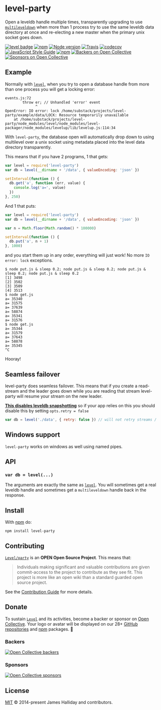 # level-party

Open a leveldb handle multiple times, transparently upgrading to use
[`multileveldown`](https://npmjs.org/package/multileveldown) when more than 1 process try to use the same leveldb data directory at once and re-electing a new master when the primary unix socket goes down.

[![level badge][level-badge]](https://github.com/Level/awesome)
[![npm](https://img.shields.io/npm/v/level-party.svg?label=&logo=npm)](https://www.npmjs.com/package/level-party)
[![Node version](https://img.shields.io/node/v/level-party.svg)](https://www.npmjs.com/package/level-party)
[![Travis](https://img.shields.io/travis/com/Level/party.svg?logo=travis&label=)](https://travis-ci.com/Level/party)
[![codecov](https://codecov.io/gh/Level/level-js/branch/master/graph/badge.svg)](https://codecov.io/gh/Level/party)
[![JavaScript Style Guide](https://img.shields.io/badge/code_style-standard-brightgreen.svg)](https://standardjs.com)
[![npm](https://img.shields.io/npm/dm/level-party.svg?label=dl)](https://www.npmjs.com/package/level-party)
[![Backers on Open Collective](https://opencollective.com/level/backers/badge.svg?color=orange)](#backers)
[![Sponsors on Open Collective](https://opencollective.com/level/sponsors/badge.svg?color=orange)](#sponsors)

## Example

Normally with [`level`](https://npmjs.org/package/level), when you try to open
a database handle from more than one process you will get a locking error:

```
events.js:72
        throw er; // Unhandled 'error' event
              ^
OpenError: IO error: lock /home/substack/projects/level-party/example/data/LOCK: Resource temporarily unavailable
    at /home/substack/projects/level-party/node_modules/level/node_modules/level-packager/node_modules/levelup/lib/levelup.js:114:34
```

With `level-party`, the database open will automatically drop down to using
multilevel over a unix socket using metadata placed into the level data
directory transparently.

This means that if you have 2 programs, 1 that gets:

```js
var level = require('level-party')
var db = level(__dirname + '/data', { valueEncoding: 'json' })

setInterval(function () {
  db.get('a', function (err, value) {
    console.log('a=', value)
  })
}, 250)
```

And 1 that puts:

```js
var level = require('level-party')
var db = level(__dirname + '/data', { valueEncoding: 'json' })

var n = Math.floor(Math.random() * 100000)

setInterval(function () {
  db.put('a', n + 1)
}, 1000)
```

and you start them up in any order, everything will just work! No more
`IO error: lock` exceptions.

```
$ node put.js & sleep 0.2; node put.js & sleep 0.2; node put.js & sleep 0.2; node put.js & sleep 0.2
[1] 3498
[2] 3502
[3] 3509
[4] 3513
$ node get.js
a= 35340
a= 31575
a= 37639
a= 58874
a= 35341
a= 31576
$ node get.js
a= 35344
a= 31579
a= 37643
a= 58878
a= 35345
^C
```

Hooray!

## Seamless failover

level-party does seamless failover. This means that if you create a read-stream
and the leader goes down while you are reading that stream level-party will resume your stream on the new leader.

[**This disables leveldb snapshotting**](https://github.com/level/leveldown#snapshots) so if your app relies on this you should disable this by setting `opts.retry = false`

```js
var db = level('./data', { retry: false }) // will not retry streams / gets / puts if the leader goes down
```

## Windows support

`level-party` works on windows as well using named pipes.

## API

### `var db = level(...)`

The arguments are exactly the same as [`level`](https://npmjs.org/package/level). You will sometimes get a real leveldb handle and sometimes get a `multileveldown` handle back in the response.

## Install

With [npm](https://npmjs.org) do:

```
npm install level-party
```

## Contributing

[`Level/party`](https://github.com/Level/party) is an **OPEN Open Source Project**. This means that:

> Individuals making significant and valuable contributions are given commit-access to the project to contribute as they see fit. This project is more like an open wiki than a standard guarded open source project.

See the [Contribution Guide](https://github.com/Level/community/blob/master/CONTRIBUTING.md) for more details.

## Donate

To sustain [`Level`](https://github.com/Level) and its activities, become a backer or sponsor on [Open Collective](https://opencollective.com/level). Your logo or avatar will be displayed on our 28+ [GitHub repositories](https://github.com/Level) and [npm](https://www.npmjs.com/) packages. 💖

### Backers

[![Open Collective backers](https://opencollective.com/level/backers.svg?width=890)](https://opencollective.com/level)

### Sponsors

[![Open Collective sponsors](https://opencollective.com/level/sponsors.svg?width=890)](https://opencollective.com/level)

## License

[MIT](LICENSE.md) © 2014-present James Halliday and contributors.

[level-badge]: https://leveljs.org/img/badge.svg

